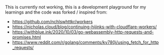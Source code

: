This is currently not working, this is a development playground for my learnings and the code was forked / inspired from:

- https://github.com/nchlswhttkr/workers
- https://nicholas.cloud/blog/continuing-hijinks-with-cloudflare-workers/
- https://withblue.ink/2020/10/03/go-webassembly-http-requests-and-promises.html
- https://www.reddit.com/r/golang/comments/kv780j/using_fetch_for_http_requests/
